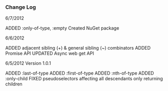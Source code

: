 ﻿### Change Log

6/7/2012

ADDED :only-of-type, :empty
Created NuGet package


6/6/2012

ADDED adjacent sibling (+) & general sibling (~) combinators
ADDED Promise API
UPDATED Async web get API


6/5/2012 Version 1.0.1

ADDED :last-of-type
ADDED :first-of-type
ADDED :nth-of-type
ADDED :only-child
FIXED pseudoselectors affecting all descendants only returning children


